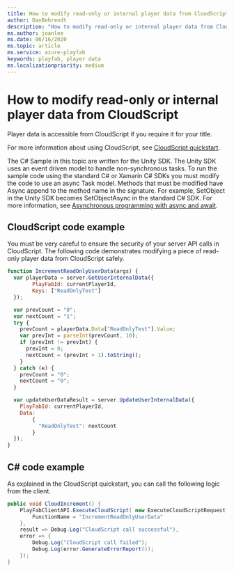 ```yaml
---
title: How to modify read-only or internal player data from CloudScript 
author: DanBehrendt
description: "How to modify read-only or internal player data from Cloudscript"
ms.author: joanlee 
ms.date: 06/16/2020
ms.topic: article
ms.service: azure-playfab
keywords: playfab, player data
ms.localizationpriority: medium
---
```


# How to modify read-only or internal player data from CloudScript

Player data is accessible from CloudScript if you require it for your title.

For more information about using CloudScript, see [CloudScript quickstart](../automation/cloudscript/quickstart.md).

The C# Sample in this topic are written for the Unity SDK. The Unity SDK uses an event driven model to handle non-synchronous tasks. To run the sample code using the standard C# or Xamarin C# SDKs you must modify the code to use an async Task model. Methods that must be modified have Async append to the method name in the signature. For example, SetObject in the Unity SDK becomes SetObjectAsync in the standard C# SDK. For more information, see [Asynchronous programming with async and await](/dotnet/csharp/programming-guide/concepts/async/).

## CloudScript code example

You must be very careful to ensure the security of your server API calls in CloudScript. The following code demonstrates modifying a piece of read-only player data from CloudScript safely.

```javascript
function IncrementReadOnlyUserData(args) {
  var playerData = server.GetUserInternalData({
        PlayFabId: currentPlayerId,
        Keys: ["ReadOnlyTest"]
  });

  var prevCount = "0";
  var nextCount = "1";
  try {
    prevCount = playerData.Data["ReadOnlyTest"].Value;
    var prevInt = parseInt(prevCount, 10);
    if (prevInt != prevInt) {
      prevInt = 0;
      nextCount = (prevInt + 1).toString();
    }
  } catch (e) {
    prevCount = "0";
    nextCount = "0";
  }

  var updateUserDataResult = server.UpdateUserInternalData({
    PlayFabId: currentPlayerId,
    Data:
        {
          "ReadOnlyTest": nextCount
        }
  });
}
```

## C# code example

As explained in the CloudScript quickstart, you can call the following logic from the client.

```csharp
public void CloudIncrement() {
    PlayFabClientAPI.ExecuteCloudScript( new ExecuteCloudScriptRequest {
        FunctionName = "IncrementReadOnlyUserData"
    },
    result => Debug.Log("CloudScript call successful"),
    error => {
        Debug.Log("CloudScript call failed");
        Debug.Log(error.GenerateErrorReport());
    });
}
```
